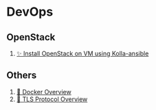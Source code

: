 # DevOps

## OpenStack
1. [✨ Install OpenStack on VM using Kolla-ansible](https://github.com/SonNVQ/DevOps-Viettel/blob/e97dfb5a6c538cf42cbbbfeaa246ea042bd65f48/Install%20OpenStack%20on%20VM%20using%20Kolla-ansible.md)

## Others
1. [🐳 Docker Overview]([https://www.google.com](https://github.com/SonNVQ/DevOps-Viettel/blob/e97dfb5a6c538cf42cbbbfeaa246ea042bd65f48/Docker%20Overview.md)https://github.com/SonNVQ/DevOps-Viettel/blob/e97dfb5a6c538cf42cbbbfeaa246ea042bd65f48/Docker%20Overview.md)
2. [🔐 TLS Protocol Overview](https://github.com/SonNVQ/DevOps-Viettel/blob/e97dfb5a6c538cf42cbbbfeaa246ea042bd65f48/TLS%20Protocol%20Overview.md)
